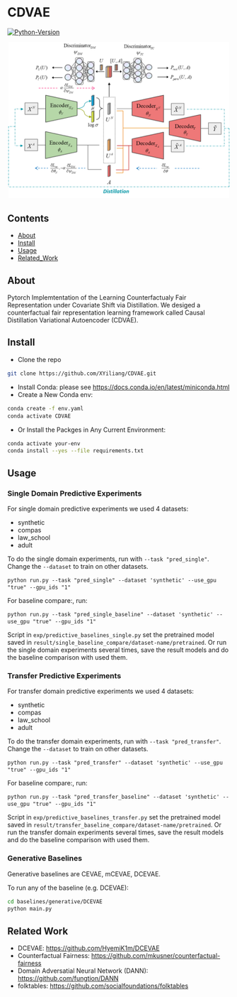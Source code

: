 # CDVAE

[![Python-Version](https://img.shields.io/badge/Python-3.11-brightgreen)](https://github.com/XYiliang/CDVAE)

<p align="center">
    <img src="CDVAE_framwork.png" width="500px"></img>
</p>

## Contents

- [About](#about)
- [Install](#install)
- [Usage](#usage)
- [Related_Work](#related_work)

## About <a name = "about"></a>

Pytorch Implemtentation of the Learning Counterfactualy Fair Representation under Covariate Shift via Distillation. We desiged a counterfactual fair representation learning framework called Causal Distillation Variational Autoencoder (CDVAE).

## Install <a name = "install"></a>

- Clone the repo
``` sh
git clone https://github.com/XYiliang/CDVAE.git
```

- Install Conda: please see https://docs.conda.io/en/latest/miniconda.html
- Create a New Conda env:

``` sh
conda create -f env.yaml
conda activate CDVAE
```
- Or Install the Packges in Any Current Environment:

```sh
conda activate your-env
conda install --yes --file requirements.txt
```

## Usage <a name = "usage"></a>

### Single Domain Predictive Experiments

For single domain predictive experiments we used 4 datasets:
 - synthetic
 - compas
 - law_school
 - adult

To do the single domain experiments, run with ```--task "pred_single"```. Change the ```--dataset``` to train on other datasets.

```
python run.py --task "pred_single" --dataset 'synthetic' --use_gpu "true" --gpu_ids "1"
```

For baseline compare:, run:
```
python run.py --task "pred_single_baseline" --dataset 'synthetic' --use_gpu "true" --gpu_ids "1"
```
Script in ```exp/predictive_baselines_single.py``` set the pretrained model saved in ```result/single_baseline_compare/dataset-name/pretrained```. Or run the single domain experiments several times, save the result models and do the baseline comparison with used them.


### Transfer Predictive Experiments

For transfer domain predictive experiments we used 4 datasets:
 - synthetic
 - compas
 - law_school
 - adult

To do the transfer domain experiments, run with ```--task "pred_transfer"```. Change the ```--dataset``` to train on other datasets.

```
python run.py --task "pred_transfer" --dataset 'synthetic' --use_gpu "true" --gpu_ids "1"
```

For baseline compare:, run:
```
python run.py --task "pred_transfer_baseline" --dataset 'synthetic' --use_gpu "true" --gpu_ids "1"
```
Script in ```exp/predictive_baselines_transfer.py``` set the pretrained model saved in ```result/transfer_baseline_compare/dataset-name/pretrained```. Or run the transfer domain experiments several times, save the result models and do the baseline comparison with used them.

### Generative Baselines

Generative baselines are CEVAE, mCEVAE, DCEVAE.

To run any of the baseline (e.g. DCEVAE):

```bash
cd baselines/generative/DCEVAE
python main.py
```

## Related Work <a name = "related_work"></a>

- DCEVAE: https://github.com/HyemiK1m/DCEVAE
- Counterfactual Fairness: https://github.com/mkusner/counterfactual-fairness
- Domain Adversatial Neural Network (DANN): https://github.com/fungtion/DANN
- folktables: https://github.com/socialfoundations/folktables

